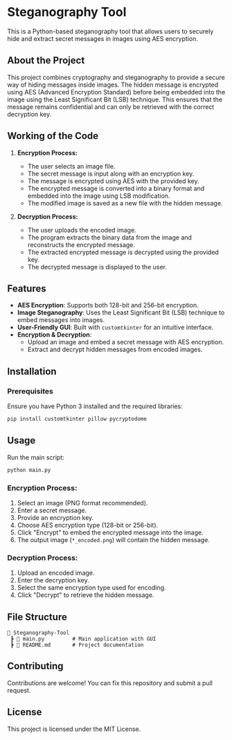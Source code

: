 # Steganography Tool

This is a Python-based steganography tool that allows users to securely hide and extract secret messages in images using AES encryption.

## About the Project
This project combines cryptography and steganography to provide a secure way of hiding messages inside images. The hidden message is encrypted using AES (Advanced Encryption Standard) before being embedded into the image using the Least Significant Bit (LSB) technique. This ensures that the message remains confidential and can only be retrieved with the correct decryption key.

## Working of the Code
1. **Encryption Process:**
   - The user selects an image file.
   - The secret message is input along with an encryption key.
   - The message is encrypted using AES with the provided key.
   - The encrypted message is converted into a binary format and embedded into the image using LSB modification.
   - The modified image is saved as a new file with the hidden message.

2. **Decryption Process:**
   - The user uploads the encoded image.
   - The program extracts the binary data from the image and reconstructs the encrypted message.
   - The extracted encrypted message is decrypted using the provided key.
   - The decrypted message is displayed to the user.

## Features
- **AES Encryption**: Supports both 128-bit and 256-bit encryption.
- **Image Steganography**: Uses the Least Significant Bit (LSB) technique to embed messages into images.
- **User-Friendly GUI**: Built with `customtkinter` for an intuitive interface.
- **Encryption & Decryption**:
  - Upload an image and embed a secret message with AES encryption.
  - Extract and decrypt hidden messages from encoded images.

## Installation
### Prerequisites
Ensure you have Python 3 installed and the required libraries:
```sh
pip install customtkinter pillow pycryptodome
```

## Usage
Run the main script:
```sh
python main.py
```

### Encryption Process:
1. Select an image (PNG format recommended).
2. Enter a secret message.
3. Provide an encryption key.
4. Choose AES encryption type (128-bit or 256-bit).
5. Click "Encrypt" to embed the encrypted message into the image.
6. The output image (`*_encoded.png`) will contain the hidden message.

### Decryption Process:
1. Upload an encoded image.
2. Enter the decryption key.
3. Select the same encryption type used for encoding.
4. Click "Decrypt" to retrieve the hidden message.

## File Structure
```
📂 Steganography-Tool
 ┣ 📜 main.py         # Main application with GUI
 ┣ 📜 README.md       # Project documentation
```

## Contributing
Contributions are welcome! You can fix this repository and submit a pull request.

## License
This project is licensed under the MIT License.

